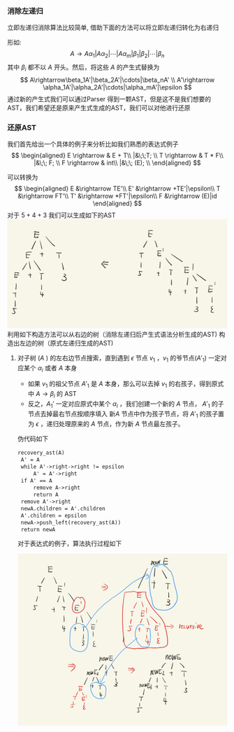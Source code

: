### 消除左递归
立即左递归消除算法比较简单, 借助下面的方法可以将立即左递归转化为右递归

形如: 
$$
A\rightarrow A\alpha_1|A\alpha_2|\cdots|A\alpha_m|\beta_1|\beta_2|\cdots|\beta_n
$$
其中 $\beta_i$ 都不以 $A$ 开头。然后，将这些 $A$ 的产生式替换为
$$
A\rightarrow\beta_1A'|\beta_2A'|\cdots|\beta_nA' \\
A'\rightarrow \alpha_1A'|\alpha_2A'|\cdots|\alpha_mA'|\epsilon
$$
通过新的产生式我们可以通过Parser 得到一颗AST，但是这不是我们想要的AST，我们希望还是原来产生式生成的AST，我们可以对他进行还原

### 还原AST

我们首先给出一个具体的例子来分析比如我们熟悉的表达式例子
$$
\begin{aligned}
E \rightarrow & E + T\\
|&\;\;T; \\
T \rightarrow & T * F\\
|&\;\; F; \\
F \rightarrow & int\\
|&\;\; (E); \\
\end{aligned}
$$


可以转换为 
$$
\begin{aligned}
E &\rightarrow  TE'\\
E' &\rightarrow  +TE'|\epsilon\\
T &\rightarrow  FT'\\
T' &\rightarrow  *FT'|\epsilon\\
F &\rightarrow (E)|id
\end{aligned}
$$
对于 $5+4+3$ 我们可以生成如下的AST
![](./img/../../img/kill_left_recursive1.png)
利用如下构造方法可以从右边的树（消除左递归后产生式语法分析生成的AST) 构造出左边的树（原式左递归生成的AST)

1. 对子树 ($A$ ) 的左右边节点搜索，直到遇到 $\epsilon$ 节点 $v_1$ ，$v_1$ 的爷节点$(A'_1)$ 一定对应某个 $\alpha_i$ 或者 $A$ 本身

   * 如果 $v_1$ 的祖父节点 $A'_1$ 是 $A$ 本身，那么可以去掉 $v_1$ 的右孩子，得到原式中  $A\rightarrow \beta_i$ 的 AST
   * 反之，$A_1'$ 一定对应原式中某个 $\alpha_i$ ，我们创建一个新的 $A$ 节点， $A'_1$ 的子节点去掉最右节点按顺序填入 新$A$ 节点中作为孩子节点，将 $A'_1$ 的孩子置为 $\epsilon$ ，递归处理原来的 $A$ 节点，作为新 $A$ 节点最左孩子。

   伪代码如下

   ```
   recovery_ast(A)
   	A' = A
   	while A'->right->right != epsilon
   		A' = A'->right
   	if A' == A
   		remove A->right
   		return A
   	remove A'->right
   	newA.children = A'.children
   	A'.children = epsilon
   	newA->push_left(recovery_ast(A))
   	return newA
   ```

   对于表达式的例子，算法执行过程如下

   ![image-20230126004242380](kill-left-recursive.assets/image-20230126004242380.png)

   

